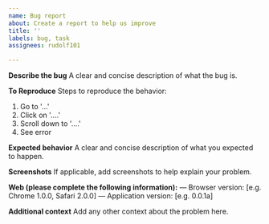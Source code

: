 ```yaml
---
name: Bug report
about: Create a report to help us improve
title: ''
labels: bug, task
assignees: rudolf101

---
```


**Describe the bug**
A clear and concise description of what the bug is.

**To Reproduce**
Steps to reproduce the behavior:
1. Go to '...'
2. Click on '....'
3. Scroll down to '....'
4. See error

**Expected behavior**
A clear and concise description of what you expected to happen.

**Screenshots**
If applicable, add screenshots to help explain your problem.

**Web (please complete the following information):**
 — Browser version: [e.g. Chrome 1.0.0, Safari 2.0.0]
 — Application version: [e.g. 0.0.1a]

**Additional context**
Add any other context about the problem here.
